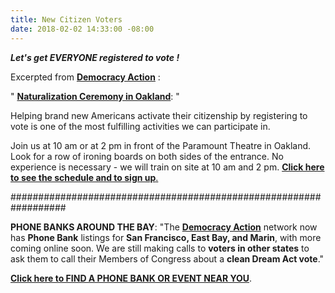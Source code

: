 ```yaml
---
title: New Citizen Voters
date: 2018-02-02 14:33:00 -08:00
---
```


***Let's get EVERYONE registered to vote !***

Excerpted from [**Democracy Action**](https://demaction.us/) :

"  [**Naturalization Ceremony in Oakland**](https://oaklandnorth.net/2017/10/02/thousands-become-us-citizens-in-oakland-and-react-strongly-to-trumps-welcome-message/):   "

Helping brand new Americans activate their citizenship by registering to vote is one of the most fulfilling activities we can participate in. 

Join us at 10 am or at 2 pm in front of the Paramount Theatre in Oakland. Look for a row of ironing boards on both sides of the entrance. No experience is necessary - we will train on site at 10 am and 2 pm.
[**Click here to see the schedule and to sign up**.](https://demaction.us/)

##################################################################

**PHONE BANKS AROUND THE BAY**:
"The [**Democracy Action**](https://demaction.us/) network now has **Phone Bank** listings for **San Francisco, East Bay, and Marin**, with more coming online soon. We are still making calls to **voters in other states** to ask them to call their Members of Congress about a **clean Dream Act vote**."

[**Click here to FIND A PHONE BANK OR EVENT NEAR YOU**](https://demaction.us/).